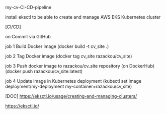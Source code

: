 my-cv-CI-CD-pipeline

install eksctl to be able to create and manage AWS EKS Kubernetes cluster

[CI/CD]

on Commit via GitHub

job 1 Build Docker image (docker build -t cv_site .)

job 2 Tag Docker image (docker tag cv_site razackou/cv_site)

job 3 Push docker image to razackou/cv_site repository (on DockerHub)(docker push razackou/cv_site:latest)

job 4 Update image in Kubernetes deployment  (kubectl set image deployment/my-deployment my-container=razackou/cv_site)



[DOC]
https://eksctl.io/usage/creating-and-managing-clusters/

https://eksctl.io/
